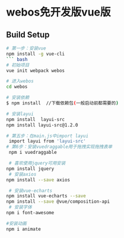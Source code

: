 # webos免开发版vue版


## Build Setup
``` bash 
# 第一步：安装vue
npm install -g vue-cli 
``` bash
# 初始项目
vue init webpack webos 

# 进入webos
cd webos

# 安装依赖
$ npm install  //下载依赖包(一般启动前都需要的) 

# 安装layui
npm install  layui-src 
npm install layui-src@1.2.0

# 第五步：在main.js中import layui
 import layui from 'layui-src'
# 第6步：安装vuedraggable用于拖拽实现拖拽表单
 npm i vuedraggable

 # 喜欢使用jquery可用安装
npm install jquery    
 # 安装axios
npm install --save axios

 # 安装vue-echarts
npm install vue-echarts --save
npm install --save @vue/composition-api
 # 安装字体
npm i font-awesome

#安装动画
npm i animate

```


